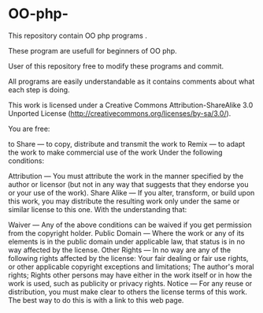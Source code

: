 OO-php-
=======

This repository contain OO php programs .

These program are usefull for beginners of OO php. 

User of this repository free to modify these programs and commit.

All programs are easily understandable as it contains comments about what each step is doing. 

This work is licensed under a Creative Commons Attribution-ShareAlike 3.0 Unported License (http://creativecommons.org/licenses/by-sa/3.0/).

You are free:

to Share — to copy, distribute and transmit the work to Remix — to adapt the work to make commercial use of the work Under the following conditions:

Attribution — You must attribute the work in the manner specified by the author or licensor (but not in any way that suggests that they endorse you or your use of the work). Share Alike — If you alter, transform, or build upon this work, you may distribute the resulting work only under the same or similar license to this one. With the understanding that:

Waiver — Any of the above conditions can be waived if you get permission from the copyright holder. Public Domain — Where the work or any of its elements is in the public domain under applicable law, that status is in no way affected by the license. Other Rights — In no way are any of the following rights affected by the license: Your fair dealing or fair use rights, or other applicable copyright exceptions and limitations; The author's moral rights; Rights other persons may have either in the work itself or in how the work is used, such as publicity or privacy rights. Notice — For any reuse or distribution, you must make clear to others the license terms of this work. The best way to do this is with a link to this web page. 
